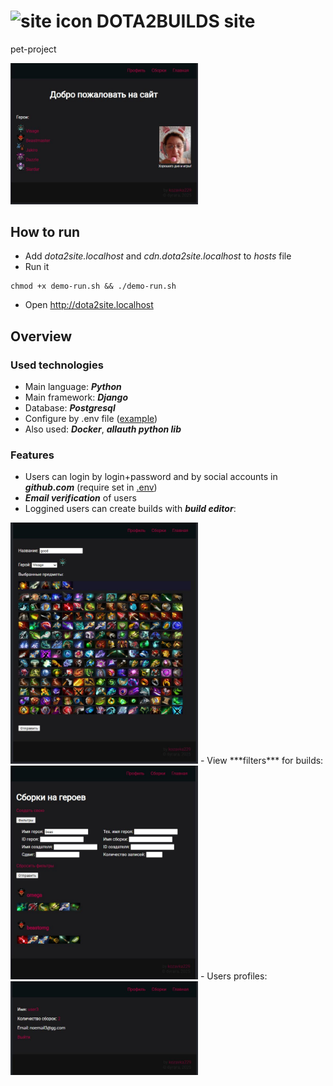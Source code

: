 # <img src="./dota2site/static/favicon.ico" alt="site icon" style="width:25px;"/> DOTA2BUILDS site
<p>pet-project</p>
<img src="./images/main.jpg" alt="build editor image" style="width:300px;"/>

## How to run
- Add *dota2site.localhost* and *cdn.dota2site.localhost* to *hosts* file
- Run it
```console
chmod +x demo-run.sh && ./demo-run.sh
```
- Open http://dota2site.localhost

## Overview

### Used technologies
- Main language: ***Python***
- Main framework: ***Django***
- Database: ***Postgresql***
- Configure by .env file ([example](./example.env))
- Also used: ***Docker***, ***allauth python lib***

### Features
- Users can login by login+password and by social accounts in ***github.com*** (require set in [.env](./example.env))
- ***Email verification*** of users
- Loggined users can create builds with ***build editor***:<br>
<img src="./images/build-editor.jpg" alt="build editor image" style="width:300px;"/>
- View ***filters*** for builds:<br>
<img src="./images/view-filters.jpg" alt="builds filters image" style="width:300px;"/>
- Users profiles:<br>
<img src="./images/profile.jpg" alt="profile image" style="width:300px;"/>

